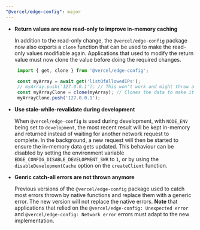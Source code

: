 ```yaml
---
"@vercel/edge-config": major
---
```


 - **Return values are now read-only to improve in-memory caching**

   In addition to the read-only change, the `@vercel/edge-config` package now also exports a `clone` function that can be used to make the read-only values modifiable again. Applications that used to modify the return value must now clone the value before doing the required changes.

   ```typescript
    import { get, clone } from '@vercel/edge-config';

    const myArray = await get('listOfAllowedIPs');
    // myArray.push('127.0.0.1'); // This won't work and might throw an error
    const myArrayClone = clone(myArray); // Clones the data to make it modifiable
    myArrayClone.push('127.0.0.1');
   ```

 - **Use stale-while-revalidate during development**

   When `@vercel/edge-config` is used during development, with `NODE_ENV` being set to `development`, the most recent result will be kept in-memory and returned instead of waiting for another network request to complete. In the background, a new request will then be started to ensure the in-memory data gets updated.
   This behaviour can be disabled by setting the environment variable `EDGE_CONFIG_DISABLE_DEVELOPMENT_SWR` to `1`, or by using the `disableDevelopmentCache` option on the `createClient` function.

 - **Genric catch-all errors are not thrown anymore**

   Previous versions of the `@vercel/edge-config` package used to catch most errors thrown by native functions and replace them with a generic error. The new version will not replace the native errors. **Note** that applications that relied on the `@vercel/edge-config: Unexpected error` and `@vercel/edge-config: Network error` errors must adapt to the new implementation.
